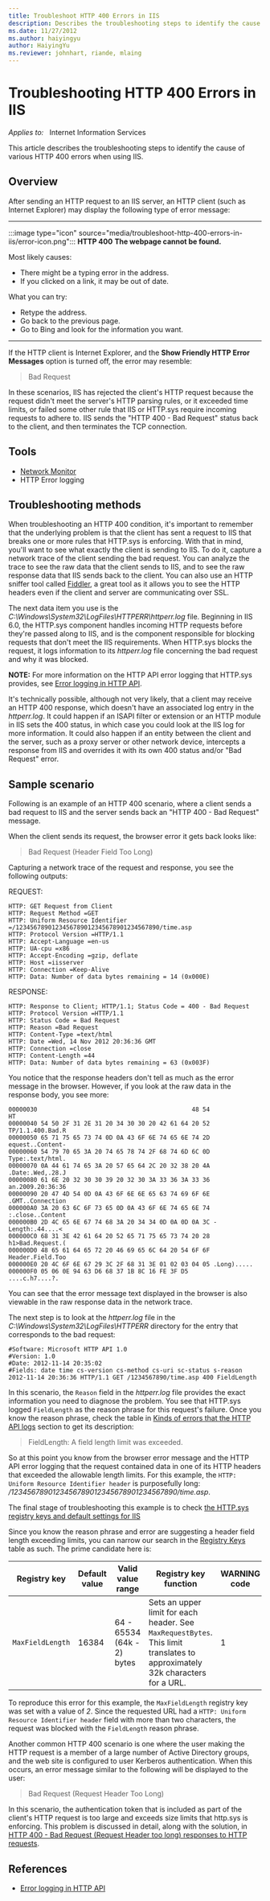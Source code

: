 ```yaml
---
title: Troubleshoot HTTP 400 Errors in IIS
description: Describes the troubleshooting steps to identify the cause of various HTTP 400 errors when using IIS.
ms.date: 11/27/2012
ms.author: haiyingyu
author: HaiyingYu
ms.reviewer: johnhart, riande, mlaing
---
```

# Troubleshooting HTTP 400 Errors in IIS

_Applies to:_ &nbsp; Internet Information Services

This article describes the troubleshooting steps to identify the cause of various HTTP 400 errors when using IIS.

## Overview

After sending an HTTP request to an IIS server, an HTTP client (such as Internet Explorer) may display the following type of error message:

---

:::image type="icon" source="media/troubleshoot-http-400-errors-in-iis/error-icon.png":::
**HTTP 400**
**The webpage cannot be found.**

Most likely causes:

- There might be a typing error in the address.
- If you clicked on a link, it may be out of date.

What you can try:

- Retype the address.
- Go back to the previous page.
- Go to Bing and look for the information you want.

---

If the HTTP client is Internet Explorer, and the **Show Friendly HTTP Error Messages** option is turned off, the error may resemble:

> Bad Request

In these scenarios, IIS has rejected the client's HTTP request because the request didn't meet the server's HTTP parsing rules, or it exceeded time limits, or failed some other rule that IIS or HTTP.sys require incoming requests to adhere to. IIS sends the "HTTP 400 - Bad Request" status back to the client, and then terminates the TCP connection.

## Tools

- [Network Monitor](../../../../windows-server/networking/network-monitor-3.md)
- HTTP Error logging

## Troubleshooting methods

When troubleshooting an HTTP 400 condition, it's important to remember that the underlying problem is that the client has sent a request to IIS that breaks one or more rules that HTTP.sys is enforcing. With that in mind, you'll want to see what exactly the client is sending to IIS. To do it, capture a network trace of the client sending the bad request. You can analyze the trace to see the raw data that the client sends to IIS, and to see the raw response data that IIS sends back to the client. You can also use an HTTP sniffer tool called [Fiddler](https://www.telerik.com/fiddler), a great tool as it allows you to see the HTTP headers even if the client and server are communicating over SSL.

The next data item you use is the _C:\Windows\System32\LogFiles\HTTPERR\httperr.log_ file. Beginning in IIS 6.0, the HTTP.sys component handles incoming HTTP requests before they're passed along to IIS, and is the component responsible for blocking requests that don't meet the IIS requirements. When HTTP.sys blocks the request, it logs information to its _httperr.log_ file concerning the bad request and why it was blocked.

**NOTE:** For more information on the HTTP API error logging that HTTP.sys provides, see [Error logging in HTTP API](../../aspnet/site-behavior-performance/error-logging-http-apis.md).

It's technically possible, although not very likely, that a client may receive an HTTP 400 response, which doesn't have an associated log entry in the _httperr.log_. It could happen if an ISAPI filter or extension or an HTTP module in IIS sets the 400 status, in which case you could look at the IIS log for more information. It could also happen if an entity between the client and the server, such as a proxy server or other network device, intercepts a response from IIS and overrides it with its own 400 status and/or "Bad Request" error.

## Sample scenario

Following is an example of an HTTP 400 scenario, where a client sends a bad request to IIS and the server sends back an "HTTP 400 - Bad Request" message.

When the client sends its request, the browser error it gets back looks like:

> Bad Request (Header Field Too Long)

Capturing a network trace of the request and response, you see the following outputs:

REQUEST:

```output
HTTP: GET Request from Client
HTTP: Request Method =GET
HTTP: Uniform Resource Identifier =/1234567890123456789012345678901234567890/time.asp
HTTP: Protocol Version =HTTP/1.1
HTTP: Accept-Language =en-us
HTTP: UA-cpu =x86
HTTP: Accept-Encoding =gzip, deflate
HTTP: Host =iisserver
HTTP: Connection =Keep-Alive
HTTP: Data: Number of data bytes remaining = 14 (0x000E)
```

RESPONSE:

```output
HTTP: Response to Client; HTTP/1.1; Status Code = 400 - Bad Request
HTTP: Protocol Version =HTTP/1.1
HTTP: Status Code = Bad Request
HTTP: Reason =Bad Request
HTTP: Content-Type =text/html
HTTP: Date =Wed, 14 Nov 2012 20:36:36 GMT
HTTP: Connection =close
HTTP: Content-Length =44
HTTP: Data: Number of data bytes remaining = 63 (0x003F)
```

You notice that the response headers don't tell as much as the error message in the browser. However, if you look at the raw data in the response body, you see more:

```output
00000030                                           48 54               HT
00000040 54 50 2F 31 2E 31 20 34 30 30 20 42 61 64 20 52 TP/1.1.400.Bad.R
00000050 65 71 75 65 73 74 0D 0A 43 6F 6E 74 65 6E 74 2D equest..Content-
00000060 54 79 70 65 3A 20 74 65 78 74 2F 68 74 6D 6C 0D Type:.text/html.
00000070 0A 44 61 74 65 3A 20 57 65 64 2C 20 32 38 20 4A .Date:.Wed,.28.J
00000080 61 6E 20 32 30 30 39 20 32 30 3A 33 36 3A 33 36 an.2009.20:36:36
00000090 20 47 4D 54 0D 0A 43 6F 6E 6E 65 63 74 69 6F 6E .GMT..Connection
000000A0 3A 20 63 6C 6F 73 65 0D 0A 43 6F 6E 74 65 6E 74 :.close..Content
000000B0 2D 4C 65 6E 67 74 68 3A 20 34 34 0D 0A 0D 0A 3C -Length:.44....<
000000C0 68 31 3E 42 61 64 20 52 65 71 75 65 73 74 20 28 h1>Bad.Request.(
000000D0 48 65 61 64 65 72 20 46 69 65 6C 64 20 54 6F 6F Header.Field.Too
000000E0 20 4C 6F 6E 67 29 3C 2F 68 31 3E 01 02 03 04 05 .Long).....
000000F0 05 06 0E 94 63 D6 68 37 1B 8C 16 FE 3F D5       ....c.h7....?.
```

You can see that the error message text displayed in the browser is also viewable in the raw response data in the network trace.

The next step is to look at the _httperr.log_ file in the _C:\Windows\System32\LogFiles\HTTPERR_ directory for the entry that corresponds to the bad request:

```log
#Software: Microsoft HTTP API 1.0
#Version: 1.0
#Date: 2012-11-14 20:35:02
#Fields: date time cs-version cs-method cs-uri sc-status s-reason 
2012-11-14 20:36:36 HTTP/1.1 GET /1234567890/time.asp 400 FieldLength
```

In this scenario, the `Reason` field in the _httperr.log_ file provides the exact information you need to diagnose the problem. You see that HTTP.sys logged `FieldLength` as the reason phrase for this request's failure. Once you know the reason phrase, check the table in [Kinds of errors that the HTTP API logs](../../aspnet/site-behavior-performance/error-logging-http-apis.md#kinds-of-errors-that-the-http-api-logs) section to get its description:

> FieldLength: A field length limit was exceeded.

So at this point you know from the browser error message and the HTTP API error logging that the request contained data in one of its HTTP headers that exceeded the allowable length limits. For this example, the `HTTP: Uniform Resource Identifier header` is purposefully long: _/1234567890123456789012345678901234567890/time.asp_.

The final stage of troubleshooting this example is to check [the HTTP.sys registry keys and default settings for IIS](../iisadmin-service-inetinfo/httpsys-registry-windows.md)

Since you know the reason phrase and error are suggesting a header field length exceeding limits, you can narrow our search in the [Registry Keys](../iisadmin-service-inetinfo/httpsys-registry-windows.md#registry-keys) table as such. The prime candidate here is:

|Registry key|Default value|Valid value range|Registry key function|WARNING code|
|---|---|---|---|---|
|`MaxFieldLength`|16384|64 - 65534 (64k - 2) bytes|Sets an upper limit for each header. See `MaxRequestBytes`. This limit translates to approximately 32k characters for a URL.|1|

To reproduce this error for this example, the `MaxFieldLength` registry key was set with a value of _2_. Since the requested URL had a `HTTP: Uniform Resource Identifier header` field with more than two characters, the request was blocked with the `FieldLength` reason phrase.

Another common HTTP 400 scenario is one where the user making the HTTP request is a member of a large number of Active Directory groups, and the web site is configured to user Kerberos authentication. When this occurs, an error message similar to the following will be displayed to the user:

> Bad Request (Request Header Too Long)

In this scenario, the authentication token that is included as part of the client's HTTP request is too large and exceeds size limits that http.sys is enforcing. This problem is discussed in detail, along with the solution, in [HTTP 400 - Bad Request (Request Header too long) responses to HTTP requests](../www-administration-management/http-bad-request-response-kerberos.md).

## References

- [Error logging in HTTP API](../../aspnet/site-behavior-performance/error-logging-http-apis.md)
